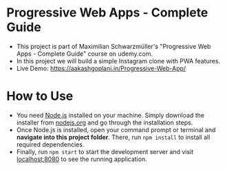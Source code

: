 # Progressive Web Apps - Complete Guide

- This project is part of Maximilian Schwarzmüller's "Progressive Web Apps - Complete Guide" course on udemy.com.
- In this project we will build a simple Instagram clone with PWA features.
- Live Demo: https://aakashgoplani.in/Progressive-Web-App/

# How to Use

- You need [Node.js](https://nodejs.org) installed on your machine. Simply download the installer from [nodejs.org](https://nodejs.org) and go through the installation steps.
- Once Node.js is installed, open your command prompt or terminal and **navigate into this project folder**. There, run `npm install` to install all required dependencies.
- Finally, run `npm start` to start the development server and visit [localhost:8080](http://localhost:8080) to see the running application.
